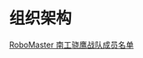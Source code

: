 # 组织架构

<a href = "https://docs.qq.com/sheet/DRHd1dW16YnVCYnJ6" target = "_blank">RoboMaster 南工骁鹰战队成员名单</a>

[^_^]:(date:2020-05-10)
